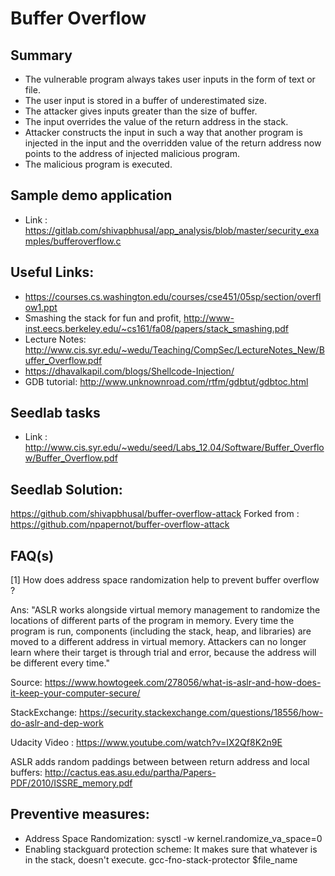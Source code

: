 # Buffer Overflow 
## Summary 
* The vulnerable program always takes user inputs in the form of text or file. 
* The user input is stored in a buffer of underestimated size.
* The attacker gives inputs greater than the size of buffer.  
* The input overrides the value of the return address in the stack. 
* Attacker constructs the input in such a way that another program is injected in the input and the overridden value of the return address now points to the address of injected malicious program. 
* The malicious program is executed. 

## Sample demo application
* Link : https://gitlab.com/shivapbhusal/app_analysis/blob/master/security_examples/bufferoverflow.c

## Useful Links:
* https://courses.cs.washington.edu/courses/cse451/05sp/section/overflow1.ppt
* Smashing the stack for fun and profit, http://www-inst.eecs.berkeley.edu/~cs161/fa08/papers/stack_smashing.pdf
* Lecture Notes: http://www.cis.syr.edu/~wedu/Teaching/CompSec/LectureNotes_New/Buffer_Overflow.pdf
* https://dhavalkapil.com/blogs/Shellcode-Injection/
* GDB tutorial: http://www.unknownroad.com/rtfm/gdbtut/gdbtoc.html

## Seedlab tasks 
* Link : http://www.cis.syr.edu/~wedu/seed/Labs_12.04/Software/Buffer_Overflow/Buffer_Overflow.pdf

## Seedlab Solution:
https://github.com/shivapbhusal/buffer-overflow-attack
Forked from : https://github.com/npapernot/buffer-overflow-attack

## FAQ(s)

[1] How does address space randomization help to prevent buffer overflow ? 

Ans: "ASLR works alongside virtual memory management to randomize the locations of different parts of the program in memory. Every time the program is run, components (including the stack, heap, and libraries) are moved to a different address in virtual memory. Attackers can no longer learn where their target is through trial and error, because the address will be different every time."

Source: https://www.howtogeek.com/278056/what-is-aslr-and-how-does-it-keep-your-computer-secure/

StackExchange: https://security.stackexchange.com/questions/18556/how-do-aslr-and-dep-work

Udacity Video : https://www.youtube.com/watch?v=IX2Qf8K2n9E

ASLR adds random paddings between  between return address and local buffers: http://cactus.eas.asu.edu/partha/Papers-PDF/2010/ISSRE_memory.pdf

## Preventive measures: 
* Address Space Randomization: sysctl -w kernel.randomize_va_space=0 
* Enabling stackguard protection scheme: It makes sure that whatever is in the stack, doesn't execute. gcc-fno-stack-protector $file_name


